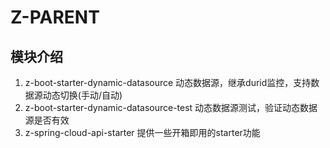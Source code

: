 # Z-PARENT

## 模块介绍

1. z-boot-starter-dynamic-datasource 动态数据源，继承durid监控，支持数据源动态切换(手动/自动)
2. z-boot-starter-dynamic-datasource-test 动态数据源测试，验证动态数据源是否有效
3. z-spring-cloud-api-starter 提供一些开箱即用的starter功能

